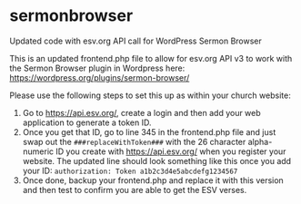 # sermonbrowser
Updated code with esv.org API call for WordPress Sermon Browser

This is an updated frontend.php file to allow for esv.org API v3 to work with the Sermon Browser plugin in Wordpress here:  https://wordpress.org/plugins/sermon-browser/

Please use the following steps to set this up as within your church website:

1. Go to https://api.esv.org/, create a login and then add your web application to generate a token ID. 
2. Once you get that ID, go to line 345 in the frontend.php file and just swap out the `###replaceWithToken###` with the 26 character alpha-numeric ID you create with https://api.esv.org/ when you register your website. The updated line should look something like this once you add your ID: `authorization: Token a1b2c3d4e5abcdefg1234567`
3. Once done, backup your frontend.php and replace it with this version and then test to confirm you are able to get the ESV verses.
